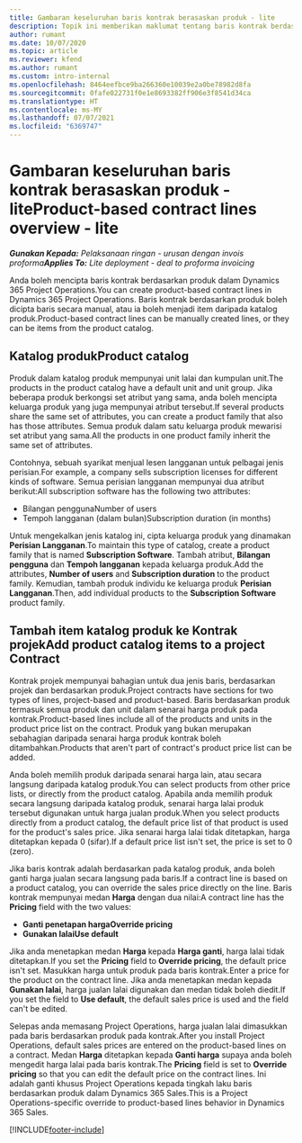 ```yaml
---
title: Gambaran keseluruhan baris kontrak berasaskan produk - lite
description: Topik ini memberikan maklumat tentang baris kontrak berdasarkan produk.
author: rumant
ms.date: 10/07/2020
ms.topic: article
ms.reviewer: kfend
ms.author: rumant
ms.custom: intro-internal
ms.openlocfilehash: 8464eefbce9ba266360e10039e2a0be78982d8fa
ms.sourcegitcommit: 0fafe022731f0e1e8693382ff906e3f8541d34ca
ms.translationtype: HT
ms.contentlocale: ms-MY
ms.lasthandoff: 07/07/2021
ms.locfileid: "6369747"
---
```

# <a name="product-based-contract-lines-overview---lite"></a><span data-ttu-id="46841-103">Gambaran keseluruhan baris kontrak berasaskan produk - lite</span><span class="sxs-lookup"><span data-stu-id="46841-103">Product-based contract lines overview - lite</span></span>

<span data-ttu-id="46841-104">_**Gunakan Kepada:** Pelaksanaan ringan - urusan dengan invois proforma_</span><span class="sxs-lookup"><span data-stu-id="46841-104">_**Applies To:** Lite deployment - deal to proforma invoicing_</span></span>

<span data-ttu-id="46841-105">Anda boleh mencipta baris kontrak berdasarkan produk dalam Dynamics 365 Project Operations.</span><span class="sxs-lookup"><span data-stu-id="46841-105">You can create product-based contract lines in Dynamics 365 Project Operations.</span></span> <span data-ttu-id="46841-106">Baris kontrak berdasarkan produk boleh dicipta baris secara manual, atau ia boleh menjadi item daripada katalog produk.</span><span class="sxs-lookup"><span data-stu-id="46841-106">Product-based contract lines can be manually created lines, or they can be items from the product catalog.</span></span>

## <a name="product-catalog"></a><span data-ttu-id="46841-107">Katalog produk</span><span class="sxs-lookup"><span data-stu-id="46841-107">Product catalog</span></span>

<span data-ttu-id="46841-108">Produk dalam katalog produk mempunyai unit lalai dan kumpulan unit.</span><span class="sxs-lookup"><span data-stu-id="46841-108">The products in the product catalog have a default unit and unit group.</span></span> <span data-ttu-id="46841-109">Jika beberapa produk berkongsi set atribut yang sama, anda boleh mencipta keluarga produk yang juga mempunyai atribut tersebut.</span><span class="sxs-lookup"><span data-stu-id="46841-109">If several products share the same set of attributes, you can create a product family that also has those attributes.</span></span> <span data-ttu-id="46841-110">Semua produk dalam satu keluarga produk mewarisi set atribut yang sama.</span><span class="sxs-lookup"><span data-stu-id="46841-110">All the products in one product family inherit the same set of attributes.</span></span>

<span data-ttu-id="46841-111">Contohnya, sebuah syarikat menjual lesen langganan untuk pelbagai jenis perisian.</span><span class="sxs-lookup"><span data-stu-id="46841-111">For example, a company sells subscription licenses for different kinds of software.</span></span> <span data-ttu-id="46841-112">Semua perisian langganan mempunyai dua atribut berikut:</span><span class="sxs-lookup"><span data-stu-id="46841-112">All subscription software has the following two attributes:</span></span>

- <span data-ttu-id="46841-113">Bilangan pengguna</span><span class="sxs-lookup"><span data-stu-id="46841-113">Number of users</span></span>
- <span data-ttu-id="46841-114">Tempoh langganan (dalam bulan)</span><span class="sxs-lookup"><span data-stu-id="46841-114">Subscription duration (in months)</span></span>

<span data-ttu-id="46841-115">Untuk mengekalkan jenis katalog ini, cipta keluarga produk yang dinamakan **Perisian Langganan**.</span><span class="sxs-lookup"><span data-stu-id="46841-115">To maintain this type of catalog, create a product family that is named **Subscription Software**.</span></span> <span data-ttu-id="46841-116">Tambah atribut, **Bilangan pengguna** dan **Tempoh langganan** kepada keluarga produk.</span><span class="sxs-lookup"><span data-stu-id="46841-116">Add the attributes, **Number of users** and **Subscription duration** to the product family.</span></span> <span data-ttu-id="46841-117">Kemudian, tambah produk individu ke keluarga produk **Perisian Langganan**.</span><span class="sxs-lookup"><span data-stu-id="46841-117">Then, add individual products to the **Subscription Software** product family.</span></span>

## <a name="add-product-catalog-items-to-a-project-contract"></a><span data-ttu-id="46841-118">Tambah item katalog produk ke Kontrak projek</span><span class="sxs-lookup"><span data-stu-id="46841-118">Add product catalog items to a project Contract</span></span>

<span data-ttu-id="46841-119">Kontrak projek mempunyai bahagian untuk dua jenis baris, berdasarkan projek dan berdasarkan produk.</span><span class="sxs-lookup"><span data-stu-id="46841-119">Project contracts have sections for two types of lines, project-based and product-based.</span></span> <span data-ttu-id="46841-120">Baris berdasarkan produk termasuk semua produk dan unit dalam senarai harga produk pada kontrak.</span><span class="sxs-lookup"><span data-stu-id="46841-120">Product-based lines include all of the products and units in the product price list on the contract.</span></span> <span data-ttu-id="46841-121">Produk yang bukan merupakan sebahagian daripada senarai harga produk kontrak boleh ditambahkan.</span><span class="sxs-lookup"><span data-stu-id="46841-121">Products that aren't part of contract's product price list can be added.</span></span>

<span data-ttu-id="46841-122">Anda boleh memilih produk daripada senarai harga lain, atau secara langsung daripada katalog produk.</span><span class="sxs-lookup"><span data-stu-id="46841-122">You can select products from other price lists, or directly from the product catalog.</span></span> <span data-ttu-id="46841-123">Apabila anda memilih produk secara langsung daripada katalog produk, senarai harga lalai produk tersebut digunakan untuk harga jualan produk.</span><span class="sxs-lookup"><span data-stu-id="46841-123">When you select products directly from a product catalog, the default price list of that product is used for the product's sales price.</span></span> <span data-ttu-id="46841-124">Jika senarai harga lalai tidak ditetapkan, harga ditetapkan kepada 0 (sifar).</span><span class="sxs-lookup"><span data-stu-id="46841-124">If a default price list isn't set, the price is set to 0 (zero).</span></span>

<span data-ttu-id="46841-125">Jika baris kontrak adalah berdasarkan pada katalog produk, anda boleh ganti harga jualan secara langsung pada baris.</span><span class="sxs-lookup"><span data-stu-id="46841-125">If a contract line is based on a product catalog, you can override the sales price directly on the line.</span></span> <span data-ttu-id="46841-126">Baris kontrak mempunyai medan **Harga** dengan dua nilai:</span><span class="sxs-lookup"><span data-stu-id="46841-126">A contract line has the **Pricing** field with the two values:</span></span>

- <span data-ttu-id="46841-127">**Ganti penetapan harga**</span><span class="sxs-lookup"><span data-stu-id="46841-127">**Override pricing**</span></span>
- <span data-ttu-id="46841-128">**Gunakan lalai**</span><span class="sxs-lookup"><span data-stu-id="46841-128">**Use default**</span></span>

<span data-ttu-id="46841-129">Jika anda menetapkan medan **Harga** kepada **Harga ganti**, harga lalai tidak ditetapkan.</span><span class="sxs-lookup"><span data-stu-id="46841-129">If you set the **Pricing** field to **Override pricing**, the default price isn't set.</span></span> <span data-ttu-id="46841-130">Masukkan harga untuk produk pada baris kontrak.</span><span class="sxs-lookup"><span data-stu-id="46841-130">Enter a price for the product on the contract line.</span></span> <span data-ttu-id="46841-131">Jika anda menetapkan medan kepada **Gunakan lalai**, harga jualan lalai digunakan dan medan tidak boleh diedit.</span><span class="sxs-lookup"><span data-stu-id="46841-131">If you set the field to **Use default**, the default sales price is used and the field can't be edited.</span></span>

<span data-ttu-id="46841-132">Selepas anda memasang Project Operations, harga jualan lalai dimasukkan pada baris berdasarkan produk pada kontrak.</span><span class="sxs-lookup"><span data-stu-id="46841-132">After you install Project Operations, default sales prices are entered on the product-based lines on a contract.</span></span> <span data-ttu-id="46841-133">Medan **Harga** ditetapkan kepada **Ganti harga** supaya anda boleh mengedit harga lalai pada baris kontrak.</span><span class="sxs-lookup"><span data-stu-id="46841-133">The **Pricing** field is set to **Override pricing** so that you can edit the default price on the contract lines.</span></span> <span data-ttu-id="46841-134">Ini adalah ganti khusus Project Operations kepada tingkah laku baris berdasarkan produk dalam Dynamics 365 Sales.</span><span class="sxs-lookup"><span data-stu-id="46841-134">This is a Project Operations-specific override to product-based lines behavior in Dynamics 365 Sales.</span></span>


[!INCLUDE[footer-include](../../includes/footer-banner.md)]